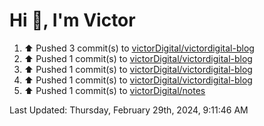 <h1>Hi 👋, I'm Victor </h1>

<!--RECENT_ACTIVITY:start-->
1. ⬆️ Pushed 3 commit(s) to [victorDigital/victordigital-blog](https://github.com/victorDigital/victordigital-blog)<br>
2. ⬆️ Pushed 1 commit(s) to [victorDigital/victordigital-blog](https://github.com/victorDigital/victordigital-blog)<br>
3. ⬆️ Pushed 1 commit(s) to [victorDigital/victordigital-blog](https://github.com/victorDigital/victordigital-blog)<br>
4. ⬆️ Pushed 1 commit(s) to [victorDigital/victordigital-blog](https://github.com/victorDigital/victordigital-blog)<br>
5. ⬆️ Pushed 1 commit(s) to [victorDigital/notes](https://github.com/victorDigital/notes)<br>
<!--RECENT_ACTIVITY:end-->

<!--RECENT_ACTIVITY:last_update-->
Last Updated: Thursday, February 29th, 2024, 9:11:46 AM
<!--RECENT_ACTIVITY:last_update_end-->
